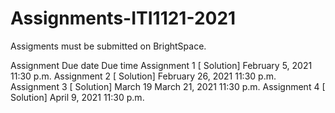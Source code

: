 # Assignments-ITI1121-2021

Assigments must be submitted on BrightSpace.

Assignment	Due date	Due time
Assignment 1 [ Solution]	February 5, 2021	11:30 p.m.
Assignment 2 [ Solution]	February 26, 2021	11:30 p.m.
Assignment 3 [ Solution]	March 19 March 21, 2021	11:30 p.m.
Assignment 4 [ Solution]	April 9, 2021	11:30 p.m.
